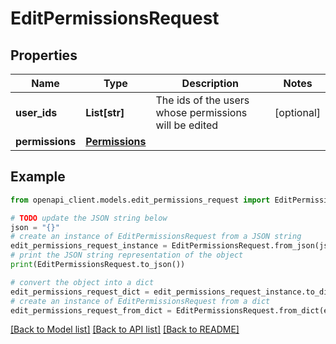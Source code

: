 # EditPermissionsRequest


## Properties

Name | Type | Description | Notes
------------ | ------------- | ------------- | -------------
**user_ids** | **List[str]** | The ids of the users whose permissions will be edited | [optional] 
**permissions** | [**Permissions**](Permissions.md) |  | 

## Example

```python
from openapi_client.models.edit_permissions_request import EditPermissionsRequest

# TODO update the JSON string below
json = "{}"
# create an instance of EditPermissionsRequest from a JSON string
edit_permissions_request_instance = EditPermissionsRequest.from_json(json)
# print the JSON string representation of the object
print(EditPermissionsRequest.to_json())

# convert the object into a dict
edit_permissions_request_dict = edit_permissions_request_instance.to_dict()
# create an instance of EditPermissionsRequest from a dict
edit_permissions_request_from_dict = EditPermissionsRequest.from_dict(edit_permissions_request_dict)
```
[[Back to Model list]](../README.md#documentation-for-models) [[Back to API list]](../README.md#documentation-for-api-endpoints) [[Back to README]](../README.md)


